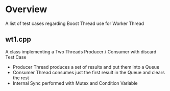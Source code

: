 
# Overview 

A list of test cases regarding Boost Thread use for Worker Thread 

## wt1.cpp 

A class implementing a Two Threads Producer / Consumer with discard Test Case 

- Producer Thread produces a set of results and put them into a Queue 
- Consumer Thread consumes just the first result in the Queue and clears the rest 
- Internal Sync performed with Mutex and Condition Variable 





